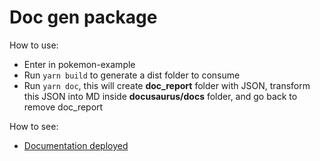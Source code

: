 # Doc gen package

How to use:

- Enter in pokemon-example
- Run `yarn build` to generate a dist folder to consume
- Run `yarn doc`, this will create **doc_report** folder with JSON, transform this JSON into MD inside **docusaurus/docs** folder, and go back to remove doc_report

How to see:

- [Documentation deployed](https://alcaladev.github.io/doc-gen/)
